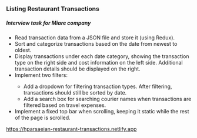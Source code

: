 <h3>Listing Restaurant Transactions</h3>
<h5>Interview task for Miare company</h5>
<ul>
  <li>Read transaction data from a JSON file and store it (using Redux).</li>
  <li>Sort and categorize transactions based on the date from newest to oldest.</li>
  <li>Display transactions under each date category, showing the transaction type on the right side and cost information on the left side. Additional transaction details should be displayed on the right.</li>
  <li>Implement two filters:</li>
  <ul>
    <li>Add a dropdown for filtering transaction types. After filtering, transactions should still be sorted by date.</li>
    <li>Add a search box for searching courier names when transactions are filtered based on travel expenses.</li>
  </ul>
  <li>Implement a fixed top bar when scrolling, keeping it static while the rest of the page is scrolled.</li>
</ul>

<a href="https://hparsaeian-restaurant-transactions.netlify.app" target="_blank">https://hparsaeian-restaurant-transactions.netlify.app</a>

